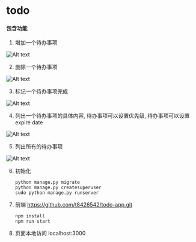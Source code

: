 # todo


#### 包含功能

1. 增加一个待办事项

 ![Alt text](https://cl.ly/4622b7d7d115/add2.gif)


2. 删除一个待办事项

 ![Alt text](https://cl.ly/b5b93b932f89/delete.gif)

3. 标记一个待办事项完成

 ![Alt text](https://cl.ly/42147f7ee9cf/complete.gif)

4. 列出一个待办事项的具体内容, 待办事项可以设置优先级, 待办事项可以设置 expire date

 ![Alt text](https://cl.ly/daf9c51c5ed5/edit2.gif)


5. 列出所有的待办事项

 ![Alt text](https://cl.ly/afcae2e4a471/list.gif)


6. 初始化

    ```
    python manage.py migrate
    python manage.py createsuperuser
    sudo python manage.py runserver
    ```

7. 前端 https://github.com/t8426542/todo-app.git

   ```
   npm install
   npm run start
   ```

8. 页面本地访问
   localhost:3000